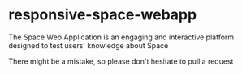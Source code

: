 # responsive-space-webapp
The Space Web Application is an engaging and interactive platform designed to test users' knowledge about Space

There might be a mistake, so please don't hesitate to pull a request 
